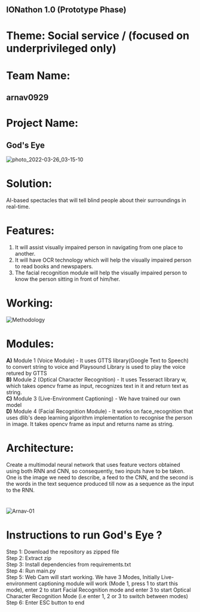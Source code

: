 ## IONathon 1.0 (Prototype Phase)

# Theme: Social service / (focused on underprivileged only)

# Team Name: 
## arnav0929

# Project Name:
## God's Eye

![photo_2022-03-26_03-15-10](https://user-images.githubusercontent.com/73690811/160207334-b364c377-c9cf-4186-84c6-8de8132e0629.jpg)

# Solution:
AI-based spectacles that will tell blind people about their surroundings in real-time.

# Features:
1) It will assist visually impaired person in navigating from one place to another.
2) It will have OCR technology which will help the visually impaired person to read books and newspapers.
3) The facial recognition module will help the visually impaired person to know the person sitting in front of him/her.

# Working:
![Methodology](https://user-images.githubusercontent.com/73690811/160275683-16184713-08c2-4a5c-b63b-46d872144097.png)

# Modules:
<b>A)</b> Module 1 (Voice Module) - It uses GTTS library(Google Text to Speech) to convert string to voice and Playsound Library is used to play the voice retured by GTTS <br> 
<b>B)</b> Module 2 (Optical Character Recognition) - It uses Tesseract library w, which takes opencv frame as input, recognizes text in it and return text as string. <br>
<b>C)</b> Module 3 (Live-Environment Captioning) - We have trained our own model <br>
<b>D)</b> Module 4 (Facial Recognition Module) - It works on face_recognition that uses dlib's deep learning algorithm implementation to recognise the person in image. It takes opencv frame as input and returns name as string. <br>

# Architecture:
Create a multimodal neural network that uses feature vectors obtained using both RNN and CNN, so consequently, two inputs have to be taken.
One is the image we need to describe, a feed to the CNN, and the second is the words in the text sequence produced till now as a sequence as the input to the RNN.
#

![Arnav-01](https://user-images.githubusercontent.com/73690811/160275549-182cb6fa-22ff-49da-af27-9cf341b9bb09.jpg)
#
# Instructions to run God's Eye ?
Step 1: Download the repository as zipped file <br>
Step 2: Extract zip<br>
Step 3: Install dependencies from requirements.txt<br>
Step 4: Run main.py <br>
Step 5: Web Cam will start working. We have 3 Modes, Initially Live-environment captioning module will work (Mode 1, press 1 to start this mode), enter 2 to start Facial Recognition mode and enter 3 to start Optical Character Recognition Mode (i.e enter 1, 2 or 3 to switch between modes)<br>
Step 6: Enter ESC button to end <br>
